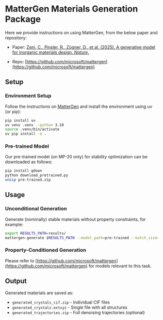 # MatterGen Materials Generation Package

Here we provide instructions on using MatterGen, from the below paper and repository:

* Paper: [Zeni, C., Pinsler, R., Zügner, D., et al. (2025). A generative model for inorganic materials design. *Nature*.](https://www.nature.com/articles/s41586-025-08628-5)

* Repo: [https://github.com/microsoft/mattergen](https://github.com/microsoft/mattergen)

## Setup

### Environment Setup

Follow the instructions on [MatterGen](https://github.com/microsoft/mattergen) and install the environment using uv (or pip):

```bash
pip install uv
uv venv .venv --python 3.10 
source .venv/bin/activate
uv pip install -e .
```

### Pre-trained Model

Our pre-trained model (on MP-20 only) for stability optimization can be downloaded as follows:

```bash
pip install gdown
python download_pretrained.py
unzip pre-trained.zip
```

## Usage

### Unconditional Generation

Generate (nominally) stable materials without property constraints, for example:

```bash
export RESULTS_PATH=results/
mattergen-generate $RESULTS_PATH --model_path=pre-trained --batch_size=128 --num_batches=4
```

### Property-Conditioned Generation

Please refer to [https://github.com/microsoft/mattergen](https://github.com/microsoft/mattergen) for models relevant to this task.

## Output

Generated materials are saved as:
- `generated_crystals_cif.zip` - Individual CIF files
- `generated_crystals.extxyz` - Single file with all structures
- `generated_trajectories.zip` - Full denoising trajectories (optional)
